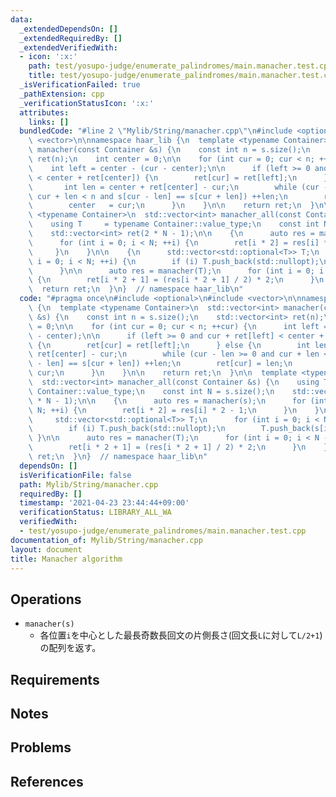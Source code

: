 ```yaml
---
data:
  _extendedDependsOn: []
  _extendedRequiredBy: []
  _extendedVerifiedWith:
  - icon: ':x:'
    path: test/yosupo-judge/enumerate_palindromes/main.manacher.test.cpp
    title: test/yosupo-judge/enumerate_palindromes/main.manacher.test.cpp
  _isVerificationFailed: true
  _pathExtension: cpp
  _verificationStatusIcon: ':x:'
  attributes:
    links: []
  bundledCode: "#line 2 \"Mylib/String/manacher.cpp\"\n#include <optional>\n#include\
    \ <vector>\n\nnamespace haar_lib {\n  template <typename Container>\n  std::vector<int>\
    \ manacher(const Container &s) {\n    const int n = s.size();\n    std::vector<int>\
    \ ret(n);\n    int center = 0;\n\n    for (int cur = 0; cur < n; ++cur) {\n  \
    \    int left = center - (cur - center);\n\n      if (left >= 0 and cur + ret[left]\
    \ < center + ret[center]) {\n        ret[cur] = ret[left];\n      } else {\n \
    \       int len = center + ret[center] - cur;\n        while (cur - len >= 0 and\
    \ cur + len < n and s[cur - len] == s[cur + len]) ++len;\n        ret[cur] = len;\n\
    \        center   = cur;\n      }\n    }\n\n    return ret;\n  }\n\n  template\
    \ <typename Container>\n  std::vector<int> manacher_all(const Container &s) {\n\
    \    using T     = typename Container::value_type;\n    const int N = s.size();\n\
    \    std::vector<int> ret(2 * N - 1);\n\n    {\n      auto res = manacher(s);\n\
    \      for (int i = 0; i < N; ++i) {\n        ret[i * 2] = res[i] * 2 - 1;\n \
    \     }\n    }\n\n    {\n      std::vector<std::optional<T>> T;\n      for (int\
    \ i = 0; i < N; ++i) {\n        if (i) T.push_back(std::nullopt);\n        T.push_back(s[i]);\n\
    \      }\n\n      auto res = manacher(T);\n      for (int i = 0; i < N - 1; ++i)\
    \ {\n        ret[i * 2 + 1] = (res[i * 2 + 1] / 2) * 2;\n      }\n    }\n\n  \
    \  return ret;\n  }\n}  // namespace haar_lib\n"
  code: "#pragma once\n#include <optional>\n#include <vector>\n\nnamespace haar_lib\
    \ {\n  template <typename Container>\n  std::vector<int> manacher(const Container\
    \ &s) {\n    const int n = s.size();\n    std::vector<int> ret(n);\n    int center\
    \ = 0;\n\n    for (int cur = 0; cur < n; ++cur) {\n      int left = center - (cur\
    \ - center);\n\n      if (left >= 0 and cur + ret[left] < center + ret[center])\
    \ {\n        ret[cur] = ret[left];\n      } else {\n        int len = center +\
    \ ret[center] - cur;\n        while (cur - len >= 0 and cur + len < n and s[cur\
    \ - len] == s[cur + len]) ++len;\n        ret[cur] = len;\n        center   =\
    \ cur;\n      }\n    }\n\n    return ret;\n  }\n\n  template <typename Container>\n\
    \  std::vector<int> manacher_all(const Container &s) {\n    using T     = typename\
    \ Container::value_type;\n    const int N = s.size();\n    std::vector<int> ret(2\
    \ * N - 1);\n\n    {\n      auto res = manacher(s);\n      for (int i = 0; i <\
    \ N; ++i) {\n        ret[i * 2] = res[i] * 2 - 1;\n      }\n    }\n\n    {\n \
    \     std::vector<std::optional<T>> T;\n      for (int i = 0; i < N; ++i) {\n\
    \        if (i) T.push_back(std::nullopt);\n        T.push_back(s[i]);\n     \
    \ }\n\n      auto res = manacher(T);\n      for (int i = 0; i < N - 1; ++i) {\n\
    \        ret[i * 2 + 1] = (res[i * 2 + 1] / 2) * 2;\n      }\n    }\n\n    return\
    \ ret;\n  }\n}  // namespace haar_lib\n"
  dependsOn: []
  isVerificationFile: false
  path: Mylib/String/manacher.cpp
  requiredBy: []
  timestamp: '2021-04-23 23:44:44+09:00'
  verificationStatus: LIBRARY_ALL_WA
  verifiedWith:
  - test/yosupo-judge/enumerate_palindromes/main.manacher.test.cpp
documentation_of: Mylib/String/manacher.cpp
layout: document
title: Manacher algorithm
---
```


## Operations

- `manacher(s)`
	- 各位置`i`を中心とした最長奇数長回文の片側長さ(回文長`L`に対して`L/2+1`)の配列を返す。

## Requirements

## Notes

## Problems

## References
